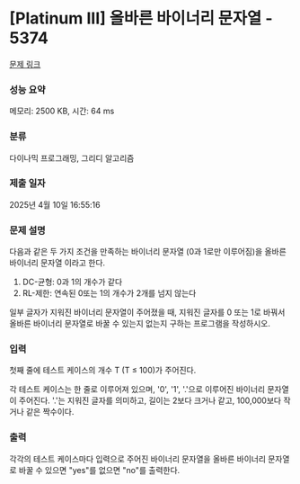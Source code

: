# [Platinum III] 올바른 바이너리 문자열 - 5374 

[문제 링크](https://www.acmicpc.net/problem/5374) 

### 성능 요약

메모리: 2500 KB, 시간: 64 ms

### 분류

다이나믹 프로그래밍, 그리디 알고리즘

### 제출 일자

2025년 4월 10일 16:55:16

### 문제 설명

<p>다음과 같은 두 가지 조건을 만족하는 바이너리 문자열 (0과 1로만 이루어짐)을 올바른 바이너리 문자열 이라고 한다.</p>

<ol>
	<li>DC-균형: 0과 1의 개수가 같다</li>
	<li>RL-제한: 연속된 0또는 1의 개수가 2개를 넘지 않는다</li>
</ol>

<p>일부 글자가 지워진 바이너리 문자열이 주어졌을 때, 지워진 글자를 0 또는 1로 바꿔서 올바른 바이너리 문자열로 바꿀 수 있는지 없는지 구하는 프로그램을 작성하시오.</p>

### 입력 

 <p>첫째 줄에 테스트 케이스의 개수 T (T ≤ 100)가 주어진다.</p>

<p>각 테스트 케이스는 한 줄로 이루어져 있으며, '0', '1', '.'으로 이루어진 바이너리 문자열이 주어진다. '.'는 지워진 글자를 의미하고, 길이는 2보다 크거나 같고, 100,000보다 작거나 같은 짝수이다.</p>

### 출력 

 <p>각각의 테스트 케이스마다 입력으로 주어진 바이너리 문자열을 올바른 바이너리 문자열로 바꿀 수 있으면 "yes"를 없으면 "no"를 출력한다.</p>

